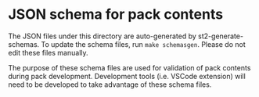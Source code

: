 # JSON schema for pack contents

The JSON files under this directory are auto-generated by st2-generate-schemas. To update the
schema files, run `make schemasgen`. Please do not edit these files manually.

The purpose of these schema files are used for validation of pack contents during pack development.
Development tools (i.e. VSCode extension) will need to be developed to take advantage of these
schema files.
